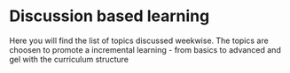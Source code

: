 # Discussion based learning

Here you will find the list of topics discussed weekwise.
The topics are choosen to promote a incremental learning - from basics to advanced and gel with the curriculum structure